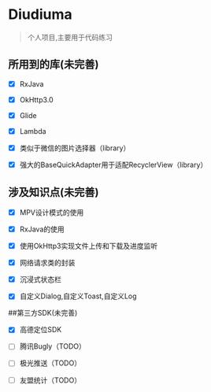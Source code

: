 # Diudiuma

> 个人项目,主要用于代码练习

## 所用到的库(未完善)

- [x] RxJava

- [x] OkHttp3.0

- [x] Glide

- [x] Lambda

- [x] 类似于微信的图片选择器（library）

- [x] 强大的BaseQuickAdapter用于适配RecyclerView（library）

## 涉及知识点(未完善)

- [x] MPV设计模式的使用

- [x] RxJava的使用

- [x] 使用OkHttp3实现文件上传和下载及进度监听

- [x] 网络请求类的封装

- [x] 沉浸式状态栏

- [x] 自定义Dialog,自定义Toast,自定义Log

##第三方SDK(未完善)

- [x] 高德定位SDK

- [ ] 腾讯Bugly（TODO）

- [ ] 极光推送（TODO）

- [ ] 友盟统计（TODO）